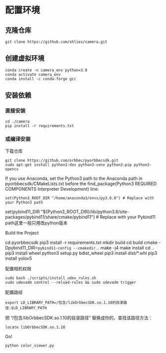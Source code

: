 # 配置环境

## 克隆仓库
    
    git clone https://github.com/shlies/camera.git

## 创建虚拟环境

    conda create -n camera_env python=3.8
    conda activate camera_env
    conda install -c conda-forge gcc

## 安装依赖
### 直接安装

    cd ./camera
    pip install -r requirements.txt

### 或编译安装

下载仓库

    git clone https://github.com/orbbec/pyorbbecsdk.git
    sudo apt-get install python3-dev python3-venv python3-pip python3-opencv
    
If you use Anaconda, set the Python3 path to the Anaconda path in pyorbbecsdk/CMakeLists.txt before the find_package(Python3 REQUIRED COMPONENTS Interpreter Development) line:
    
    set(Python3_ROOT_DIR "/home/anaconda3/envs/py3.6.8") # Replace with your Python3 path
set(pybind11_DIR "${Python3_ROOT_DIR}/lib/python3.6/site-packages/pybind11/share/cmake/pybind11") # Replace with your Pybind11 path这里一般只用改python版本

Build the Project

   cd pyorbbecsdk
   pip3 install -r requirements.txt
    mkdir build
    cd build
    cmake -Dpybind11_DIR=`pybind11-config --cmakedir` ..
    make -j4
    make install
    cd ..
    pip3 install wheel
    python3 setup.py bdist_wheel
    pip3 install dist/*.whl
    pip3 install yolov5

配置相机权限

    sudo bash ./scripts/install_udev_rules.sh
    sudo udevadm control --reload-rules && sudo udevadm trigger

配置路经

    export LD_LIBRARY_PATH=/包含/libOrbbecSDK.so.1.10的目录路径:$LD_LIBRARY_PATH  

把 “/包含/libOrbbecSDK.so.1.10的目录路径” 替换成你的，查找该路径方法：

    locate libOrbbecSDK.so.1.10


Go!

    python color_viewer.py
